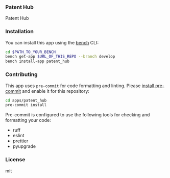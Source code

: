 ### Patent Hub

Patent Hub

### Installation

You can install this app using the [bench](https://github.com/frappe/bench) CLI:

```bash
cd $PATH_TO_YOUR_BENCH
bench get-app $URL_OF_THIS_REPO --branch develop
bench install-app patent_hub
```

### Contributing

This app uses `pre-commit` for code formatting and linting. Please [install pre-commit](https://pre-commit.com/#installation) and enable it for this repository:

```bash
cd apps/patent_hub
pre-commit install
```

Pre-commit is configured to use the following tools for checking and formatting your code:

- ruff
- eslint
- prettier
- pyupgrade

### License

mit
